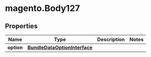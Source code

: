 # magento.Body127

## Properties
Name | Type | Description | Notes
------------ | ------------- | ------------- | -------------
**option** | [**BundleDataOptionInterface**](BundleDataOptionInterface.md) |  | 


